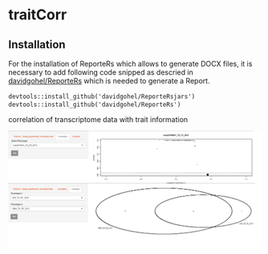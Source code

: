 # traitCorr

##

## Installation

For the installation of ReporteRs which allows to generate DOCX files, it is necessary
to add following code snipped as descried in [davidgohel/ReporteRs](https://github.com/davidgohel/ReporteRs)
which is needed to generate a Report.
```
devtools::install_github('davidgohel/ReporteRsjars')
devtools::install_github('davidgohel/ReporteRs')
```


correlation of transcriptome data with trait information

![traitCorr](https://github.com/nthomasCUBE/traitCorr/blob/master/pix/Figure1.png)
